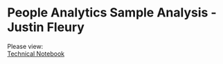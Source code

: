 # People Analytics Sample Analysis - Justin Fleury
Please view:
<br>
[Technical Notebook](https://nbviewer.jupyter.org/github/jfleury12/people-analytics-sample/blob/master/notebooks/sample-fleury.ipynb)
